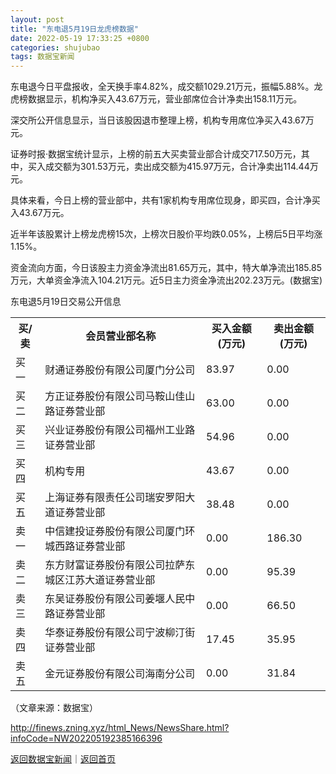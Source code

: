 ```yaml
---
layout: post
title: "东电退5月19日龙虎榜数据"
date: 2022-05-19 17:33:25 +0800
categories: shujubao
tags: 数据宝新闻
---
```

<p>东电退今日平盘报收，全天换手率4.82%，成交额1029.21万元，振幅5.88%。龙虎榜数据显示，机构净买入43.67万元，营业部席位合计净卖出158.11万元。</p><p>深交所公开信息显示，当日该股因退市整理上榜，机构专用席位净买入43.67万元。</p><p>证券时报·数据宝统计显示，上榜的前五大买卖营业部合计成交717.50万元，其中，买入成交额为301.53万元，卖出成交额为415.97万元，合计净卖出114.44万元。</p><p>具体来看，今日上榜的营业部中，共有1家机构专用席位现身，即买四，合计净买入43.67万元。</p><p>近半年该股累计上榜龙虎榜15次，上榜次日股价平均跌0.05%，上榜后5日平均涨1.15%。</p><p>资金流向方面，今日该股主力资金净流出81.65万元，其中，特大单净流出185.85万元，大单资金净流入104.21万元。近5日主力资金净流出202.23万元。(数据宝)</p><p>东电退5月19日交易公开信息</p><table border="0" cellspacing="1" cellpadding="5" align="center" class="cms_autoformat_table"><tbody><tr><th>买/卖</th><th>会员营业部名称</th><th>买入金额(万元)</th><th>卖出金额(万元)</th></tr><tr><td>买一 </td><td>财通证券股份有限公司厦门分公司</td><td>83.97</td><td>0.00</td></tr><tr><td>买二 </td><td>方正证券股份有限公司马鞍山佳山路证券营业部</td><td>63.00</td><td>0.00</td></tr><tr><td>买三 </td><td>兴业证券股份有限公司福州工业路证券营业部</td><td>54.96</td><td>0.00</td></tr><tr><td>买四 </td><td>机构专用</td><td>43.67</td><td>0.00</td></tr><tr><td>买五 </td><td>上海证券有限责任公司瑞安罗阳大道证券营业部</td><td>38.48</td><td>0.00</td></tr><tr><td>卖一 </td><td>中信建投证券股份有限公司厦门环城西路证券营业部</td><td>0.00</td><td>186.30</td></tr><tr><td>卖二 </td><td>东方财富证券股份有限公司拉萨东城区江苏大道证券营业部</td><td>0.00</td><td>95.39</td></tr><tr><td>卖三 </td><td>东吴证券股份有限公司姜堰人民中路证券营业部</td><td>0.00</td><td>66.50</td></tr><tr><td>卖四 </td><td>华泰证券股份有限公司宁波柳汀街证券营业部</td><td>17.45</td><td>35.95</td></tr><tr><td>卖五 </td><td>金元证券股份有限公司海南分公司</td><td>0.00</td><td>31.84</td></tr></tbody></table><p class="em_media">（文章来源：数据宝）</p>

<http://finews.zning.xyz/html_News/NewsShare.html?infoCode=NW202205192385166396>

[返回数据宝新闻](//finews.withounder.com/category/shujubao.html)｜[返回首页](//finews.withounder.com/)